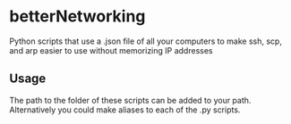 # betterNetworking
Python scripts that use a .json file of all your computers to make ssh, scp, and arp easier to use without memorizing IP addresses

## Usage
The path to the folder of these scripts can be added to your path.
Alternatively you could make aliases to each of the .py scripts.
